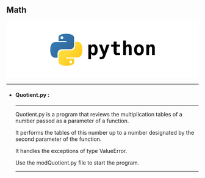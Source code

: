 <h2> Math </h2>

<img src="../logo.png"></img>

<hr>

<ul>

  <li><h4> Quotient.py : </h4> </li><hr>
  
  <p>Quotient.py is a program that reviews the multiplication tables of a number passed as a parameter of a function.</p>

  <p>It performs the tables of this number up to a number designated by the second parameter of the function.</p>

  <p>It handles the exceptions of type ValueError.</p>

  <p>Use the modQuotient.py file to start the program.</p>

  <hr>


</ul>
